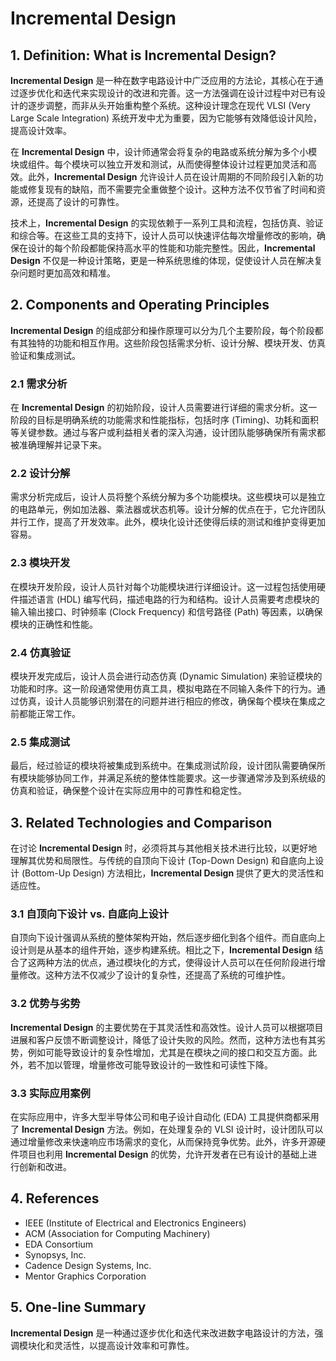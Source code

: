 # Incremental Design

## 1. Definition: What is **Incremental Design**?
**Incremental Design** 是一种在数字电路设计中广泛应用的方法论，其核心在于通过逐步优化和迭代来实现设计的改进和完善。这一方法强调在设计过程中对已有设计的逐步调整，而非从头开始重构整个系统。这种设计理念在现代 VLSI (Very Large Scale Integration) 系统开发中尤为重要，因为它能够有效降低设计风险，提高设计效率。

在 **Incremental Design** 中，设计师通常会将复杂的电路或系统分解为多个小模块或组件。每个模块可以独立开发和测试，从而使得整体设计过程更加灵活和高效。此外，**Incremental Design** 允许设计人员在设计周期的不同阶段引入新的功能或修复现有的缺陷，而不需要完全重做整个设计。这种方法不仅节省了时间和资源，还提高了设计的可靠性。

技术上，**Incremental Design** 的实现依赖于一系列工具和流程，包括仿真、验证和综合等。在这些工具的支持下，设计人员可以快速评估每次增量修改的影响，确保在设计的每个阶段都能保持高水平的性能和功能完整性。因此，**Incremental Design** 不仅是一种设计策略，更是一种系统思维的体现，促使设计人员在解决复杂问题时更加高效和精准。

## 2. Components and Operating Principles
**Incremental Design** 的组成部分和操作原理可以分为几个主要阶段，每个阶段都有其独特的功能和相互作用。这些阶段包括需求分析、设计分解、模块开发、仿真验证和集成测试。

### 2.1 需求分析
在 **Incremental Design** 的初始阶段，设计人员需要进行详细的需求分析。这一阶段的目标是明确系统的功能需求和性能指标，包括时序 (Timing)、功耗和面积等关键参数。通过与客户或利益相关者的深入沟通，设计团队能够确保所有需求都被准确理解并记录下来。

### 2.2 设计分解
需求分析完成后，设计人员将整个系统分解为多个功能模块。这些模块可以是独立的电路单元，例如加法器、乘法器或状态机等。设计分解的优点在于，它允许团队并行工作，提高了开发效率。此外，模块化设计还使得后续的测试和维护变得更加容易。

### 2.3 模块开发
在模块开发阶段，设计人员针对每个功能模块进行详细设计。这一过程包括使用硬件描述语言 (HDL) 编写代码，描述电路的行为和结构。设计人员需要考虑模块的输入输出接口、时钟频率 (Clock Frequency) 和信号路径 (Path) 等因素，以确保模块的正确性和性能。

### 2.4 仿真验证
模块开发完成后，设计人员会进行动态仿真 (Dynamic Simulation) 来验证模块的功能和时序。这一阶段通常使用仿真工具，模拟电路在不同输入条件下的行为。通过仿真，设计人员能够识别潜在的问题并进行相应的修改，确保每个模块在集成之前都能正常工作。

### 2.5 集成测试
最后，经过验证的模块将被集成到系统中。在集成测试阶段，设计团队需要确保所有模块能够协同工作，并满足系统的整体性能要求。这一步骤通常涉及到系统级的仿真和验证，确保整个设计在实际应用中的可靠性和稳定性。

## 3. Related Technologies and Comparison
在讨论 **Incremental Design** 时，必须将其与其他相关技术进行比较，以更好地理解其优势和局限性。与传统的自顶向下设计 (Top-Down Design) 和自底向上设计 (Bottom-Up Design) 方法相比，**Incremental Design** 提供了更大的灵活性和适应性。

### 3.1 自顶向下设计 vs. 自底向上设计
自顶向下设计强调从系统的整体架构开始，然后逐步细化到各个组件。而自底向上设计则是从基本的组件开始，逐步构建系统。相比之下，**Incremental Design** 结合了这两种方法的优点，通过模块化的方式，使得设计人员可以在任何阶段进行增量修改。这种方法不仅减少了设计的复杂性，还提高了系统的可维护性。

### 3.2 优势与劣势
**Incremental Design** 的主要优势在于其灵活性和高效性。设计人员可以根据项目进展和客户反馈不断调整设计，降低了设计失败的风险。然而，这种方法也有其劣势，例如可能导致设计的复杂性增加，尤其是在模块之间的接口和交互方面。此外，若不加以管理，增量修改可能导致设计的一致性和可读性下降。

### 3.3 实际应用案例
在实际应用中，许多大型半导体公司和电子设计自动化 (EDA) 工具提供商都采用了 **Incremental Design** 方法。例如，在处理复杂的 VLSI 设计时，设计团队可以通过增量修改来快速响应市场需求的变化，从而保持竞争优势。此外，许多开源硬件项目也利用 **Incremental Design** 的优势，允许开发者在已有设计的基础上进行创新和改进。

## 4. References
- IEEE (Institute of Electrical and Electronics Engineers)
- ACM (Association for Computing Machinery)
- EDA Consortium
- Synopsys, Inc.
- Cadence Design Systems, Inc.
- Mentor Graphics Corporation

## 5. One-line Summary
**Incremental Design** 是一种通过逐步优化和迭代来改进数字电路设计的方法，强调模块化和灵活性，以提高设计效率和可靠性。